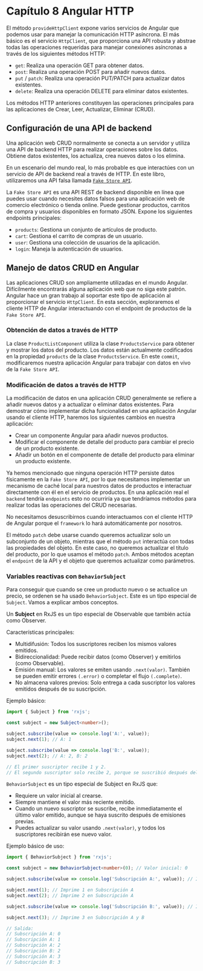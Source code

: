 # Capítulo 8 Angular HTTP

El método `provideHttpClient` expone varios servicios de Angular que podemos usar para manejar la comunicación HTTP asíncrona. El más básico es el servicio `HttpClient`, que proporciona una API robusta y abstrae todas las operaciones requeridas para manejar conexiones asíncronas a través de los siguientes métodos HTTP:

* `get`: Realiza una operación GET para obtener datos.
* `post`: Realiza una operación POST para añadir nuevos datos.
* `put` / `patch`: Realiza una operación PUT/PATCH para actualizar datos existentes.
* `delete`: Realiza una operación DELETE para eliminar datos existentes.

Los métodos HTTP anteriores constituyen las operaciones principales para las aplicaciones de Crear, Leer, Actualizar, Eliminar (CRUD).

## Configuración de una API de backend

Una aplicación web CRUD normalmente se conecta a un servidor y utiliza una API de backend HTTP para realizar operaciones sobre los datos. Obtiene datos existentes, los actualiza, crea nuevos datos o los elimina.

En un escenario del mundo real, lo más probable es que interactúes con un servicio de API de backend real a través de HTTP. En este libro, utilizaremos una API falsa llamada [`Fake Store API`](https://fakestoreapi.com/).

La `Fake Store API` es una API REST de backend disponible en línea que puedes usar cuando necesites datos falsos para una aplicación web de comercio electrónico o tienda online. Puede gestionar productos, carritos de compra y usuarios disponibles en formato JSON. Expone los siguientes endpoints principales:

* `products`: Gestiona un conjunto de artículos de producto.
* `cart`: Gestiona el carrito de compras de un usuario.
* `user`: Gestiona una colección de usuarios de la aplicación.
* `login`: Maneja la autenticación de usuarios.

## Manejo de datos CRUD en Angular

Las aplicaciones CRUD son ampliamente utilizadas en el mundo Angular. Difícilmente encontrarás alguna aplicación web que no siga este patrón. Angular hace un gran trabajo al soportar este tipo de aplicación al proporcionar el servicio `HttpClient`. En esta sección, exploraremos el cliente HTTP de Angular interactuando con el endpoint de productos de la `Fake Store API`.

### Obtención de datos a través de HTTP

La clase `ProductListComponent` utiliza la clase `ProductsService` para obtener y mostrar los datos del producto. Los datos están actualmente codificados en la propiedad `products` de la clase `ProductsService`. En este `commit`, modificaremos nuestra aplicación Angular para trabajar con datos en vivo de la `Fake Store API`.

### Modificación de datos a través de HTTP

La modificación de datos en una aplicación CRUD generalmente se refiere a añadir nuevos datos y a actualizar o eliminar datos existentes. Para demostrar cómo implementar dicha funcionalidad en una aplicación Angular usando el cliente HTTP, haremos los siguientes cambios en nuestra aplicación:

* Crear un componente Angular para añadir nuevos productos.
* Modificar el componente de detalle del producto para cambiar el precio de un producto existente.
* Añadir un botón en el componente de detalle del producto para eliminar un producto existente.

Ya hemos mencionado que ninguna operación HTTP persiste datos físicamente en la `Fake Store API`, por lo que necesitamos implementar un mecanismo de caché local para nuestros datos de productos e interactuar directamente con él en el servicio de productos. En una aplicación real el `backend` tendría `endpoints` esto no ocurriría ya que tendríamos métodos para realizar todas las operaciones del CRUD necesarias.

No necesitamos desuscribirnos cuando interactuamos con el cliente HTTP de Angular porque el `framework` lo hará automáticamente por nosotros.

El método `patch` debe usarse cuando queremos actualizar solo un subconjunto de un objeto, mientras que el método `put` interactúa con todas las propiedades del objeto. En este caso, no queremos actualizar el título del producto, por lo que usamos el método `patch`. Ambos métodos aceptan el `endpoint` de la API y el objeto que queremos actualizar como parámetros.

### Variables reactivas con `BehaviorSubject`

Para conseguir que cuando se cree un producto nuevo o se actualice un precio, se ordenen se ha usado `BehaviorSubject`. Este es un tipo especial de `Subject`. Vamos a explicar ambos conceptos.

Un **Subject** en RxJS es un tipo especial de Observable que también actúa como Observer.

Características principales:

- Multidifusión: Todos los suscriptores reciben los mismos valores emitidos.
- Bidireccionalidad: Puede recibir datos (como Observer) y emitirlos (como Observable).
- Emisión manual: Los valores se emiten usando `.next(valor)`. También se pueden emitir errores `(.error)` o completar el flujo `(.complete)`.
- No almacena valores previos: Solo entrega a cada suscriptor los valores emitidos después de su suscripción.

Ejemplo básico:

```typescript
import { Subject } from 'rxjs';

const subject = new Subject<number>();

subject.subscribe(value => console.log('A:', value));
subject.next(1); // A: 1

subject.subscribe(value => console.log('B:', value));
subject.next(2); // A: 2, B: 2

// El primer suscriptor recibe 1 y 2.
// El segundo suscriptor solo recibe 2, porque se suscribió después del 1.
```

`BehaviorSubject` es un tipo especial de Subject en RxJS que:

- Requiere un valor inicial al crearse.
- Siempre mantiene el valor más reciente emitido.
- Cuando un nuevo suscriptor se suscribe, recibe inmediatamente el último valor emitido, aunque se haya suscrito después de emisiones previas.
- Puedes actualizar su valor usando `.next(valor)`, y todos los suscriptores recibirán ese nuevo valor.

Ejemplo básico de uso:

```typescript
import { BehaviorSubject } from 'rxjs';

const subject = new BehaviorSubject<number>(0); // Valor inicial: 0

subject.subscribe(value => console.log('Subscripción A:', value)); // Imprime 0

subject.next(1); // Imprime 1 en Subscripción A
subject.next(2); // Imprime 2 en Subscripción A

subject.subscribe(value => console.log('Subscripción B:', value)); // Imprime 2 en Subscripción B

subject.next(3); // Imprime 3 en Subscripción A y B

// Salida:
// Subscripción A: 0
// Subscripción A: 1
// Subscripción A: 2
// Subscripción B: 2
// Subscripción A: 3
// Subscripción B: 3
```